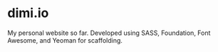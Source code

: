 # dimi.io

My personal website so far. Developed using SASS, Foundation, Font Awesome, and Yeoman for scaffolding.
